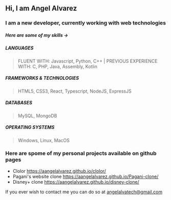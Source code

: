 ## Hi, I am Angel Alvarez
### I am a new developer, currently working with web technologies

##### Here are some of my skills ->

##### LANGUAGES
> FLUENT WITH: Javascript, Python, C++ | PREVIOUS EXPERIENCE WITH: C, PHP, Java, Assembly, Kotlin

##### FRAMEWORKS & TECHNOLOGIES
> HTML5, CSS3, React, Typescript, NodeJS, ExpressJS

##### DATABASES
> MySQL, MongoDB

##### OPERATING SYSTEMS
> Windows, Linux, MacOS


### Here are spome of my personal projects available on github pages
* Clolor https://aangelalvarez.github.io/clolor/
* Pagani's website clone https://aangelalvarez.github.io/Pagani-clone/
* Disney+ clone https://aangelalvarez.github.io/disney-clone/

If you ever wish to contact me you can do so at angelalvatech@gmail.com
